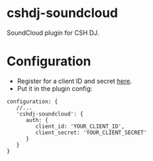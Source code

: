 cshdj-soundcloud
================

SoundCloud plugin for CSH DJ.

Configuration
=============

* Register for a client ID and secret [here](http://soundcloud.com/you/apps).
* Put it in the plugin config: 
```
configuration: {
   //...
   'cshdj-soundcloud': {
      auth: {
	     client_id: 'YOUR_CLIENT_ID',
		 client_secret: 'YOUR_CLIENT_SECRET'
	  }
   }
}
```
